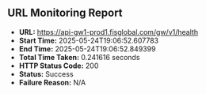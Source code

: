 ## URL Monitoring Report

- **URL:** https://api-gw1-prod1.fisglobal.com/gw/v1/health
- **Start Time:** 2025-05-24T19:06:52.607783
- **End Time:** 2025-05-24T19:06:52.849399
- **Total Time Taken:** 0.241616 seconds
- **HTTP Status Code:** 200
- **Status:** Success
- **Failure Reason:** N/A

